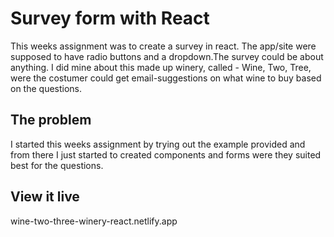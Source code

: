 # Survey form with React

This weeks assignment was to create a survey in react. The app/site were supposed to have radio buttons and a dropdown.The survey could be about anything. I did mine about this made up winery, called - Wine, Two, Tree, were the costumer could get email-suggestions on what wine to buy based on the questions.

## The problem

I started this weeks assignment by trying out the example provided and from there I just started to created components and forms were they suited best for the questions.

## View it live

wine-two-three-winery-react.netlify.app
